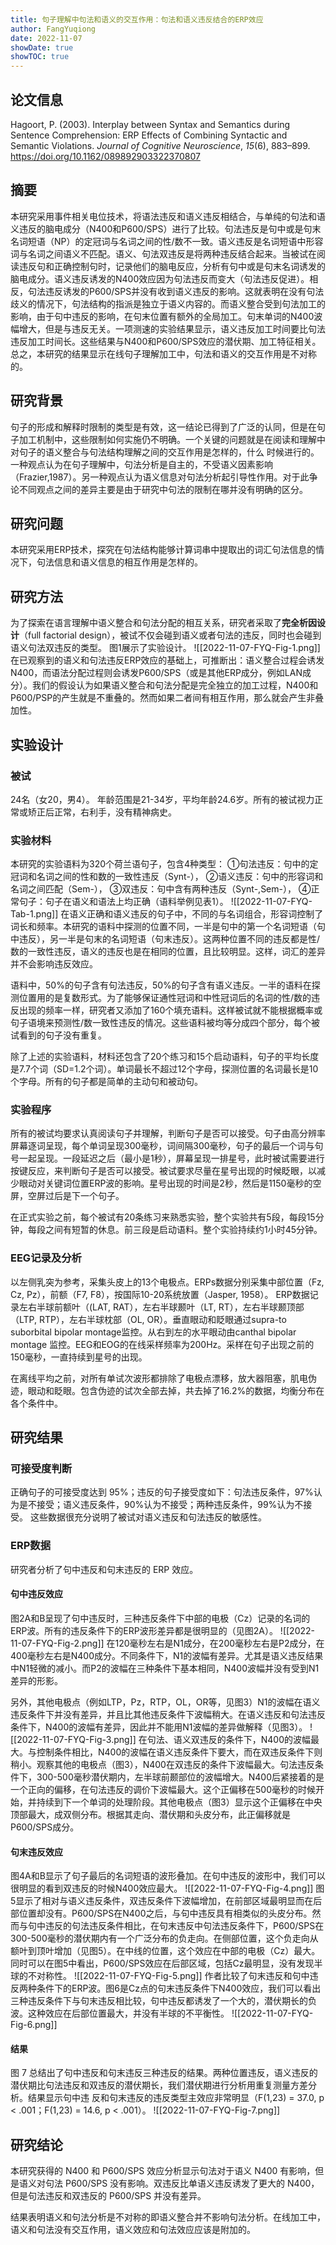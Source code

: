 ```yaml
---
title: 句子理解中句法和语义的交互作用：句法和语义违反结合的ERP效应
author: FangYuqiong
date: 2022-11-07
showDate: true
showTOC: true
---
```


## 论文信息
Hagoort, P. (2003). Interplay between Syntax and Semantics during Sentence Comprehension: ERP Effects of Combining Syntactic and Semantic Violations. _Journal of Cognitive Neuroscience_, _15_(6), 883–899. https://doi.org/10.1162/089892903322370807


## 摘要
本研究采用事件相关电位技术，将语法违反和语义违反相结合，与单纯的句法和语义违反的脑电成分（N400和P600/SPS）进行了比较。句法违反是句中或是句末名词短语（NP）的定冠词与名词之间的性/数不一致。语义违反是名词短语中形容词与名词之间语义不匹配。语义、句法双违反是将两种违反结合起来。当被试在阅读违反句和正确控制句时，记录他们的脑电反应，分析有句中或是句末名词诱发的脑电成分。语义违反诱发的N400效应因为句法违反而变大（句法违反促进）。相反，句法违反诱发的P600/SPS并没有收到语义违反的影响。这就表明在没有句法歧义的情况下，句法结构的指派是独立于语义内容的。而语义整合受到句法加工的影响，由于句中违反的影响，在句末位置有额外的全局加工。句末单词的N400波幅增大，但是与违反无关。一项测速的实验结果显示，语义违反加工时间要比句法违反加工时间长。这些结果与N400和P600/SPS效应的潜伏期、加工特征相关。总之，本研究的结果显示在线句子理解加工中，句法和语义的交互作用是不对称的。

## 研究背景
句子的形成和解释时限制的类型是有效，这一结论已得到了广泛的认同，但是在句子加工机制中，这些限制如何实施仍不明确。一个关键的问题就是在阅读和理解中对句子的语义整合与句法结构理解之间的交互作用是怎样的，什么 时候进行的。一种观点认为在句子理解中，句法分析是自主的，不受语义因素影响（Frazier,1987）。另一种观点认为语义信息对句法分析起引导性作用。对于此争论不同观点之间的差异主要是由于研究中句法的限制在哪并没有明确的区分。

## 研究问题
本研究采用ERP技术，探究在句法结构能够计算词串中提取出的词汇句法信息的情况下，句法信息和语义信息的相互作用是怎样的。

## 研究方法

为了探索在语言理解中语义整合和句法分配的相互关系，研究者采取了**完全析因设计**（full factorial design），被试不仅会碰到语义或者句法的违反，同时也会碰到语义句法双违反的类型。
图1展示了实验设计。
![[2022-11-07-FYQ-Fig-1.png]]
在已观察到的语义和句法违反ERP效应的基础上，可推断出：语义整合过程会诱发N400，而语法分配过程则会诱发P600/SPS（或是其他ERP成分，例如LAN成分）。我们的假设认为如果语义整合和句法分配是完全独立的加工过程，N400和P600/PSP的产生就是不重叠的。然而如果二者间有相互作用，那么就会产生非叠加性。

## 实验设计

### 被试
24名（女20，男4）。 年龄范围是21-34岁，平均年龄24.6岁。所有的被试视力正常或矫正后正常，右利手，没有精神病史。

### 实验材料
本研究的实验语料为320个荷兰语句子，包含4种类型：
①句法违反：句中的定冠词和名词之间的性和数的一致性违反（Synt-），
②语义违反：句中的形容词和名词之间匹配（Sem-），
③双违反：句中含有两种违反（Synt-,Sem-），
④正常句子：句子在语义和语法上均正确（语料举例见表1）。
![[2022-11-07-FYQ-Tab-1.png]]
在语义正确和语义违反的句子中，不同的与名词组合，形容词控制了词长和频率。本研究的语料中探测的位置不同，一半是句中的第一个名词短语（句中违反），另一半是句末的名词短语（句末违反）。这两种位置不同的违反都是性/数的一致性违反，语义的违反也是在相同的位置，且比较明显。这样，词汇的差异并不会影响违反效应。

语料中，50%的句子含有句法违反，50%的句子含有语义违反。一半的语料在探测位置用的是复数形式。为了能够保证通性冠词和中性冠词后的名词的性/数的违反出现的频率一样，研究者又添加了160个填充语料。这样被试就不能根据概率或句子语境来预测性/数一致性违反的情况。这些语料被均等分成四个部分，每个被试看到的句子没有重复。

除了上述的实验语料，材料还包含了20个练习和15个启动语料，句子的平均长度是7.7个词（SD=1.2个词）。单词最长不超过12个字母，探测位置的名词最长是10个字母。所有的句子都是简单的主动句和被动句。

### 实验程序
所有的被试均要求认真阅读句子并理解，判断句子是否可以接受。句子由高分辨率屏幕逐词呈现，每个单词呈现300毫秒，词间隔300毫秒，句子的最后一个词与句号一起呈现。一段延迟之后（最小是1秒），屏幕呈现一排星号，此时被试需要进行按键反应，来判断句子是否可以接受。被试要求尽量在星号出现的时候眨眼，以减少眼动对关键词位置ERP波的影响。星号出现的时间是2秒，然后是1150毫秒的空屏，空屏过后是下一个句子。

在正式实验之前，每个被试有20条练习来熟悉实验，整个实验共有5段，每段15分钟，每段之间有短暂的休息。前三段是启动语料。整个实验持续约1小时45分钟。

### EEG记录及分析
以左侧乳突为参考，采集头皮上的13个电极点。ERPs数据分别采集中部位置（Fz, Cz, Pz），前额（F7, F8），按国际10-20系统放置（Jasper, 1958）。 ERP数据记录左右半球前额叶（(LAT, RAT），左右半球颞叶（LT, RT），左右半球颞顶部（LTP, RTP），左右半球枕部（OL, OR）。垂直眼动和眨眼通过supra-to suborbital bipolar montage监控。从右到左的水平眼动由canthal bipolar montage 监控。EEG和EOG的在线采样频率为200Hz。采样在句子出现之前的150毫秒，一直持续到星号的出现。

在离线平均之前，对所有单试次波形都排除了电极点漂移，放大器阻塞，肌电伪迹，眼动和眨眼。包含伪迹的试次全部去掉，共去掉了16.2%的数据，均衡分布在各个条件中。

## 研究结果
### 可接受度判断
正确句子的可接受度达到 95%；违反的句子接受度如下：句法违反条件，97%认为是不接受；语义违反条件，90%认为不接受；两种违反条件，99%认为不接受。
这些数据很充分说明了被试对语义违反和句法违反的敏感性。

### ERP数据
研究者分析了句中违反和句末违反的 ERP 效应。
#### 句中违反效应
图2A和B呈现了句中违反时，三种违反条件下中部的电极（Cz）记录的名词的ERP波。所有的违反条件下的ERP波形差异都是很明显的（见图2A）。
![[2022-11-07-FYQ-Fig-2.png]]
在120毫秒左右是N1成分，在200毫秒左右是P2成分，在400毫秒左右是N400成分。不同条件下，N1的波幅有差异。尤其是语义违反结果中N1轻微的减小。而P2的波幅在三种条件下基本相同，N400波幅并没有受到N1差异的形影。

另外，其他电极点（例如LTP，Pz，RTP，OL，OR等，见图3）N1的波幅在语义违反条件下并没有差异，并且比其他违反条件下波幅稍大。在语义违反和句法违反条件下，N400的波幅有差异，因此并不能用N1波幅的差异做解释（见图3）。
![[2022-11-07-FYQ-Fig-3.png]]
在句法、语义双违反的条件下，N400的波幅最大。与控制条件相比，N400的波幅在语义违反条件下要大，而在双违反条件下则稍小。观察其他的电极点（图3），N400在双违反的条件下波幅最大。句法违反条件下，300-500毫秒潜伏期内，左半球前颞部位的波幅增大。N400后紧接着的是一个正向的偏移，在句法违反的调价下波幅最大。这个正偏移在500毫秒的时候开始，并持续到下一个单词的处理阶段。其他电极点（图3）显示这个正偏移在中央顶部最大，成双侧分布。根据其走向、潜伏期和头皮分布，此正偏移就是P600/SPS成分。

#### 句末违反效应
图4A和B显示了句子最后的名词短语的波形叠加。在句中违反的波形中，我们可以很明显的看到双违反的时候N400效应最大。
![[2022-11-07-FYQ-Fig-4.png]]
图5显示了相对与语义违反条件，双违反条件下波幅增加，在前部区域最明显而在后部位置却没有。P600/SPS在N400之后，与句中违反具有相类似的头皮分布。然而与句中违反的句法违反条件相比，在句末违反中句法违反条件下，P600/SPS在300-500毫秒的潜伏期内有一个广泛分布的负走向。在侧部位置，这个负走向从额叶到顶叶增加（见图5）。在中线的位置，这个效应在中部的电极（Cz）最大。同时可以在图5中看出，P600/SPS效应在后部区域，包括Cz最明显，没有发现半球的不对称性。
![[2022-11-07-FYQ-Fig-5.png]]
作者比较了句末违反和句中违反两种条件下的ERP波。图6是Cz点的句末违反条件下N400效应，我们可以看出三种违反条件下与句末违反相比较，句中违反都诱发了一个大的，潜伏期长的负波。这种效应在后部位置最大，并没有半球的不平衡性。
![[2022-11-07-FYQ-Fig-6.png]]
#### 结果
图 7 总结出了句中违反和句末违反三种违反的结果。两种位置违反，语义违反的潜伏期比句法违反和双违反的潜伏期长，我们潜伏期进行分析用重复测量方差分析。结果显示句中违 反和句末违反的违反类型主效应非常明显（F(1,23) = 37.0, p < .001；F(1,23) = 14.6, p < .001）。
![[2022-11-07-FYQ-Fig-7.png]]

## 研究结论
本研究获得的 N400 和 P600/SPS 效应分析显示句法对于语义 N400 有影响，但是语义对句法 P600/SPS 没有影响。双违反比单语义违反诱发了更大的 N400，但是句法违反和双违反的 P600/SPS 并没有差异。

结果表明语义和句法分析是不对称的即语义整合并不影响句法分析。在线加工中，语义和句法没有交互作用，语义效应和句法效应应该是附加的。
